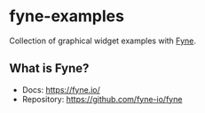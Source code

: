 # fyne-examples

Collection of graphical widget examples with [Fyne](https://fyne.io/).

## What is Fyne?
- Docs:        https://fyne.io/
- Repository:  https://github.com/fyne-io/fyne
